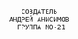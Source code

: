 



                     СОЗДАТЕЛЬ
                  АНДРЕЙ АНИСИМОВ
                    ГРУППА МО-21
 
